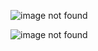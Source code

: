 ![image not found](https://cdn.discordapp.com/attachments/777783416346902538/949876925579538484/unknown.png)

![image not found](https://cdn.discordapp.com/attachments/777783416346902538/949876048672223242/unknown.png)
